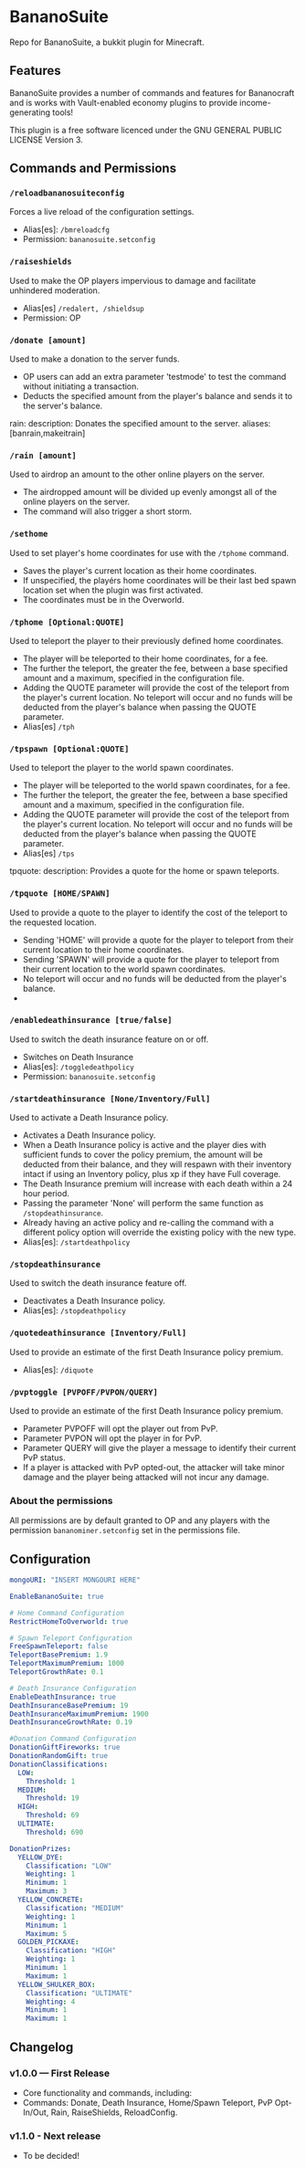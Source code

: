 # BananoSuite

Repo for BananoSuite, a bukkit plugin for Minecraft.

## Features

BananoSuite provides a number of commands and features for Bananocraft and is
works with Vault-enabled economy plugins to provide income-generating tools!

This plugin is a free software licenced under the GNU GENERAL PUBLIC LICENSE
Version 3.

## Commands and Permissions

### `/reloadbananosuiteconfig`

Forces a live reload of the configuration settings.

- Alias[es]: `/bmreloadcfg`
- Permission: `bananosuite.setconfig`

### `/raiseshields`

Used to make the OP players impervious to damage and facilitate unhindered moderation.

- Alias[es] `/redalert, /shieldsup`
- Permission: OP

### `/donate [amount]`

Used to make a donation to the server funds.

- OP users can add an extra parameter 'testmode' to test the command without
  initiating a transaction.
- Deducts the specified amount from the player's balance and sends it to the
  server's balance.

rain:
description: Donates the specified amount to the server.
aliases: [banrain,makeitrain]

### `/rain [amount]`

Used to airdrop an amount to the other online players on the server.

- The airdropped amount will be divided up evenly amongst all of the
  online players on the server.
- The command will also trigger a short storm.

### `/sethome`

Used to set player's home coordinates for use with the `/tphome` command.

- Saves the player's current location as their home coordinates.
- If unspecified, the playérs home coordinates will be their last bed spawn location
  set when the plugin was first activated.
- The coordinates must be in the Overworld.

### `/tphome [Optional:QUOTE]`

Used to teleport the player to their previously defined home coordinates.

- The player will be teleported to their home coordinates, for a fee.
- The further the teleport, the greater the fee, between a base specified amount and a
  maximum, specified in the configuration file.
- Adding the QUOTE parameter will provide the cost of the teleport 
  from the player's current location. No teleport will occur and no
  funds will be deducted from the player's balance when passing the
  QUOTE parameter.
- Alias[es] `/tph`

### `/tpspawn [Optional:QUOTE]`

Used to teleport the player to the world spawn coordinates.

- The player will be teleported to the world spawn coordinates, for a fee.
- The further the teleport, the greater the fee, between a base specified amount and a
  maximum, specified in the configuration file.
- Adding the QUOTE parameter will provide the cost of the teleport
  from the player's current location. No teleport will occur and no
  funds will be deducted from the player's balance when passing the
  QUOTE parameter.
- Alias[es] `/tps`

tpquote:
description: Provides a quote for the home or spawn teleports.


### `/tpquote [HOME/SPAWN]`

Used to provide a quote to the player to identify the cost of the teleport to the requested location.

- Sending 'HOME' will provide a quote for the player to teleport from 
  their current location to their home coordinates.
- Sending 'SPAWN' will provide a quote for the player to teleport from
  their current location to the world spawn coordinates.
- No teleport will occur and no funds will be deducted from 
  the player's balance.
- 
### `/enabledeathinsurance [true/false]`

Used to switch the death insurance feature on or off.

- Switches on Death Insurance
- Alias[es]: `/toggledeathpolicy`
- Permission: `bananosuite.setconfig`

### `/startdeathinsurance [None/Inventory/Full]`

Used to activate a Death Insurance policy.

- Activates a Death Insurance policy.
- When a Death Insurance policy is active and the player dies with
  sufficient funds to cover the policy premium, the amount will
  be deducted from their balance, and they will respawn with
  their inventory intact if using an Inventory policy, plus 
  xp if they have Full coverage.
- The Death Insurance premium will increase with each death
  within a 24 hour period.
- Passing the parameter 'None' will perform the same function
  as `/stopdeathinsurance`.
- Already having an active policy and re-calling the command
  with a different policy option will override the existing
  policy with the new type.
- Alias[es]: `/startdeathpolicy`

### `/stopdeathinsurance`

Used to switch the death insurance feature off.

- Deactivates a Death Insurance policy.
- Alias[es]: `/stopdeathpolicy`

### `/quotedeathinsurance [Inventory/Full]`

Used to provide an estimate of the first Death Insurance policy premium.

- Alias[es]: `/diquote`

### `/pvptoggle [PVPOFF/PVPON/QUERY]`

Used to provide an estimate of the first Death Insurance policy premium.

- Parameter PVPOFF will opt the player out from PvP.
- Parameter PVPON will opt the player in for PvP.
- Parameter QUERY will give the player a message to identify
  their current PvP status.
- If a player is attacked with PvP opted-out, the attacker
  will take minor damage and the player being attacked will
  not incur any damage.

### About the permissions

All permissions are by default granted to OP and any players with the permission `bananominer.setconfig`
set in the permissions file.

## Configuration

```yaml
mongoURI: "INSERT MONGOURI HERE"

EnableBananoSuite: true

# Home Command Configuration
RestrictHomeToOverworld: true

# Spawn Teleport Configuration
FreeSpawnTeleport: false
TeleportBasePremium: 1.9
TeleportMaximumPremium: 1000
TeleportGrowthRate: 0.1

# Death Insurance Configuration
EnableDeathInsurance: true
DeathInsuranceBasePremium: 19
DeathInsuranceMaximumPremium: 1900
DeathInsuranceGrowthRate: 0.19

#Donation Command Configuration
DonationGiftFireworks: true
DonationRandomGift: true
DonationClassifications:
  LOW:
    Threshold: 1
  MEDIUM:
    Threshold: 19
  HIGH:
    Threshold: 69
  ULTIMATE:
    Threshold: 690

DonationPrizes:
  YELLOW_DYE:
    Classification: "LOW"
    Weighting: 1
    Minimum: 1
    Maximum: 3
  YELLOW_CONCRETE:
    Classification: "MEDIUM"
    Weighting: 1
    Minimum: 1
    Maximum: 5
  GOLDEN_PICKAXE:
    Classification: "HIGH"
    Weighting: 1
    Minimum: 1
    Maximum: 1
  YELLOW_SHULKER_BOX:
    Classification: "ULTIMATE"
    Weighting: 4
    Minimum: 1
    Maximum: 1
```

## Changelog

### v1.0.0 — First Release

- Core functionality and commands, including:
- Commands: Donate, Death Insurance, Home/Spawn Teleport, PvP Opt-In/Out, Rain, RaiseShields, ReloadConfig.

### v1.1.0 - Next release

- To be decided!